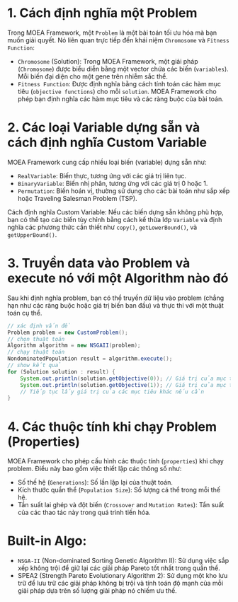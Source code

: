 # 1. Cách định nghĩa một Problem
Trong MOEA Framework, một `Problem` là một bài toán tối ưu hóa mà bạn muốn giải quyết. Nó liên quan trực tiếp đến khái niệm `Chromosome` và `Fitness Function`:

- `Chromosome` (Solution): Trong MOEA Framework, một giải pháp (`Chromosome`) được biểu diễn bằng một vector chứa các biến (`variables`). Mỗi biến đại diện cho một gene trên nhiễm sắc thể.
- `Fitness Function`: Được định nghĩa bằng cách tính toán các hàm mục tiêu (`objective functions`) cho mỗi `solution`. MOEA Framework cho phép bạn định nghĩa các hàm mục tiêu và các ràng buộc của bài toán.

# 2. Các loại Variable dựng sẵn và cách định nghĩa Custom Variable
MOEA Framework cung cấp nhiều loại biến (variable) dựng sẵn như:

- `RealVariable`: Biến thực, tương ứng với các giá trị liên tục.
- `BinaryVariable`: Biến nhị phân, tương ứng với các giá trị 0 hoặc 1.
- `Permutation`: Biến hoán vị, thường sử dụng cho các bài toán như sắp xếp hoặc Traveling Salesman Problem (TSP).

Cách định nghĩa Custom Variable: Nếu các biến dựng sẵn không phù hợp, bạn có thể tạo các biến tùy chỉnh bằng cách kế thừa lớp `Variable` và định nghĩa các phương thức cần thiết như `copy()`, `getLowerBound()`, và `getUpperBound()`.

# 3. Truyền data vào Problem và execute nó với một Algorithm nào đó
Sau khi định nghĩa problem, bạn có thể truyền dữ liệu vào problem (chẳng hạn như các ràng buộc hoặc giá trị biến ban đầu) và thực thi với một thuật toán cụ thể.

```java
// xác định vấn đề
Problem problem = new CustomProblem(); 
// chọn thuật toán
Algorithm algorithm = new NSGAII(problem);
// chạy thuật toán
NondominatedPopulation result = algorithm.execute();
// show kết quả
for (Solution solution : result) {
    System.out.println(solution.getObjective(0)); // Giá trị của mục tiêu đầu tiên
    System.out.println(solution.getObjective(1)); // Giá trị của mục tiêu thứ hai (nếu có)
    // Tiếp tục lấy giá trị của các mục tiêu khác nếu cần
}
```

# 4. Các thuộc tính khi chạy Problem (Properties)
MOEA Framework cho phép cấu hình các thuộc tính (`properties`) khi chạy problem. Điều này bao gồm việc thiết lập các thông số như:

- Số thế hệ (`Generations`): Số lần lặp lại của thuật toán.
- Kích thước quần thể (`Population Size`): Số lượng cá thể trong mỗi thế hệ.
- Tần suất lai ghép và đột biến (`Crossover` and `Mutation Rates`): Tần suất của các thao tác này trong quá trình tiến hóa.

# Built-in Algo:

- `NSGA-II` (Non-dominated Sorting Genetic Algorithm II): Sử dụng việc sắp xếp không trội để giữ lại các giải pháp Pareto tốt nhất trong quần thể.
- SPEA2 (Strength Pareto Evolutionary Algorithm 2): Sử dụng một kho lưu trữ để lưu trữ các giải pháp không bị trội và tính toán độ mạnh của mỗi giải pháp dựa trên số lượng giải pháp nó chiếm ưu thế.